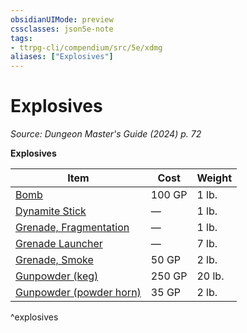 ```yaml
---
obsidianUIMode: preview
cssclasses: json5e-note
tags:
- ttrpg-cli/compendium/src/5e/xdmg
aliases: ["Explosives"]
---
```

# Explosives
*Source: Dungeon Master's Guide (2024) p. 72* 

**Explosives**

| Item | Cost | Weight |
|------|------|--------|
| [Bomb](Misc%20Files/CLI/compendium/items/bomb-xdmg.md) | 100 GP | 1 lb. |
| [Dynamite Stick](Misc%20Files/CLI/compendium/items/dynamite-stick-xdmg.md) | — | 1 lb. |
| [Grenade, Fragmentation](Misc%20Files/CLI/compendium/items/fragmentation-grenade-xdmg.md) | — | 1 lb. |
| [Grenade Launcher](Misc%20Files/CLI/compendium/items/grenade-launcher-xdmg.md) | — | 7 lb. |
| [Grenade, Smoke](Misc%20Files/CLI/compendium/items/smoke-grenade-xdmg.md) | 50 GP | 2 lb. |
| [Gunpowder (keg)](Misc%20Files/CLI/compendium/items/gunpowder-keg-xdmg.md) | 250 GP | 20 lb. |
| [Gunpowder (powder horn)](Misc%20Files/CLI/compendium/items/gunpowder-powder-horn-xdmg.md) | 35 GP | 2 lb. |
^explosives